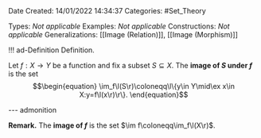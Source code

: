 <br />
<br />

Date Created: 14/01/2022 14:34:37
Categories: #Set_Theory

Types: _Not applicable_
Examples: _Not applicable_
Constructions: _Not applicable_
Generalizations: [[Image (Relation)]], [[Image (Morphism)]]

!!! ad-Definition Definition.

Let $f:X\to Y$ be a function and fix a subset $S\subseteq X$. The **image of $S$ under $f$** is the set
$$\begin{equation}
    \im_f\l(S\r)\coloneqq\l\{y\in Y\mid\ex x\in X:y=f\l(x\r)\r\}.
\end{equation}$$

--- admonition

**Remark.** The **image of $f$** is the set $\im f\coloneqq\im_f\l(X\r)$.
